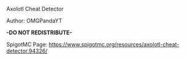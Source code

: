 Axolotl Cheat Detector

Author: OMGPandaYT

**-DO NOT REDISTRIBUTE-**

SpigotMC Page: https://www.spigotmc.org/resources/axolotl-cheat-detector.94326/
